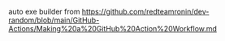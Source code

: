 auto exe builder from https://github.com/redteamronin/dev-random/blob/main/GitHub-Actions/Making%20a%20GitHub%20Action%20Workflow.md
